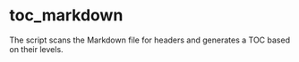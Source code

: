 # toc_markdown
The script scans the Markdown file for headers and generates a TOC based on their levels.
